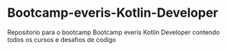 # Bootcamp-everis-Kotlin-Developer
Repositorio para o bootcamp Bootcamp everis Kotlin Developer contendo todos os cursos e desafios de codigo
